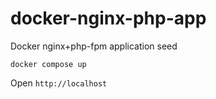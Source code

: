 # docker-nginx-php-app
Docker nginx+php-fpm application seed

`docker compose up`

Open `http://localhost`
